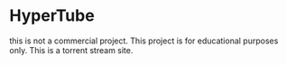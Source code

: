 # HyperTube
 this is not a commercial project. This project is for educational purposes only. This is a torrent stream site.
